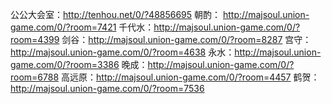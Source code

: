 公公大会室：http://tenhou.net/0/?48856695
朝酌： http://majsoul.union-game.com/0/?room=7421
千代水：http://majsoul.union-game.com/0/?room=4399
剑谷：http://majsoul.union-game.com/0/?room=8287
宫守：http://majsoul.union-game.com/0/?room=4638
永水：http://majsoul.union-game.com/0/?room=3386
晚成：http://majsoul.union-game.com/0/?room=6788
高远原：http://majsoul.union-game.com/0/?room=4457
鹤贺：http://majsoul.union-game.com/0/?room=7536

